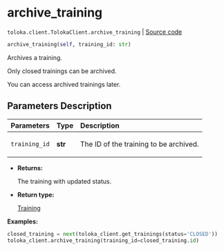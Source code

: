 # archive_training
`toloka.client.TolokaClient.archive_training` | [Source code](https://github.com/Toloka/toloka-kit/blob/v1.2.1/src/client/__init__.py#L1844)

```python
archive_training(self, training_id: str)
```

Archives a training.


Only closed trainings can be archived.

You can access archived trainings later.

## Parameters Description

| Parameters | Type | Description |
| :----------| :----| :-----------|
`training_id`|**str**|<p>The ID of the training to be archived.</p>

* **Returns:**

  The training with updated status.

* **Return type:**

  [Training](toloka.client.training.Training.md)

**Examples:**


```python
closed_training = next(toloka_client.get_trainings(status='CLOSED'))
toloka_client.archive_training(training_id=closed_training.id)
```
